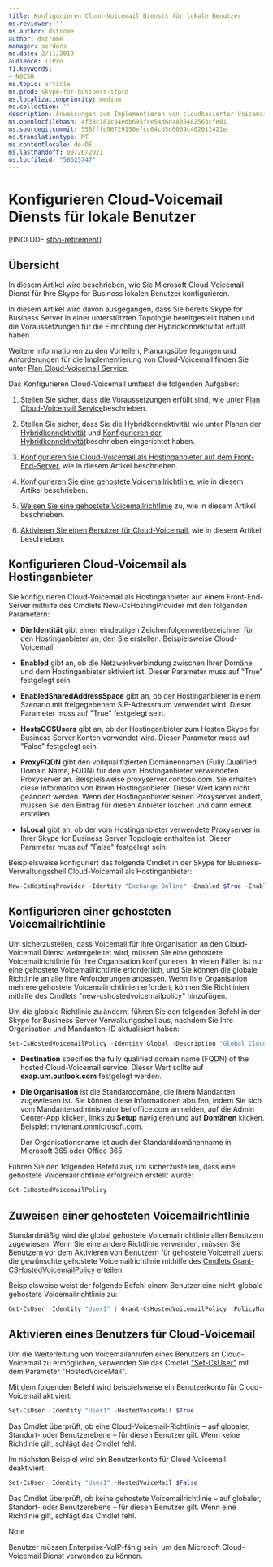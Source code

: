 ```yaml
---
title: Konfigurieren Cloud-Voicemail Diensts für lokale Benutzer
ms.reviewer: ''
ms.author: dstrome
author: dstrome
manager: serdars
ms.date: 2/11/2019
audience: ITPro
f1.keywords:
- NOCSH
ms.topic: article
ms.prod: skype-for-business-itpro
ms.localizationpriority: medium
ms.collection: ''
description: Anweisungen zum Implementieren von cloudbasierter Voicemail für Benutzer, die auf Skype for Business Server verwaltet werden.
ms.openlocfilehash: 4f38c181c84edb695fce54d6da805482563cfe01
ms.sourcegitcommit: 556fffc96729150efcc04cd5d6069c402012421e
ms.translationtype: MT
ms.contentlocale: de-DE
ms.lasthandoff: 08/26/2021
ms.locfileid: "58625747"
---
```

# <a name="configure-cloud-voicemail-service-for-on-premises-users"></a>Konfigurieren Cloud-Voicemail Diensts für lokale Benutzer

[!INCLUDE [sfbo-retirement](../../Hub/includes/sfbo-retirement.md)]


## <a name="overview"></a>Übersicht 
In diesem Artikel wird beschrieben, wie Sie Microsoft Cloud-Voicemail Dienst für Ihre Skype for Business lokalen Benutzer konfigurieren.  

In diesem Artikel wird davon ausgegangen, dass Sie bereits Skype for Business Server in einer unterstützten Topologie bereitgestellt haben und die Voraussetzungen für die Einrichtung der Hybridkonnektivität erfüllt haben.

Weitere Informationen zu den Vorteilen, Planungsüberlegungen und Anforderungen für die Implementierung von Cloud-Voicemail finden Sie unter [Plan Cloud-Voicemail Service.](plan-cloud-voicemail.md)




Das Konfigurieren Cloud-Voicemail umfasst die folgenden Aufgaben:

1.  Stellen Sie sicher, dass die Voraussetzungen erfüllt sind, wie unter [Plan Cloud-Voicemail Service](plan-cloud-voicemail.md)beschrieben.

2.  Stellen Sie sicher, dass Sie die Hybridkonnektivität wie unter Planen der [Hybridkonnektivität](plan-hybrid-connectivity.md) und [Konfigurieren der Hybridkonnektivität](configure-hybrid-connectivity.md)beschrieben eingerichtet haben. 

3.  [Konfigurieren Sie Cloud-Voicemail als Hostinganbieter auf dem Front-End-Server,](#configure-cloud-voicemail-as-the-hosting-provider) wie in diesem Artikel beschrieben.

4.  [Konfigurieren Sie eine gehostete Voicemailrichtlinie,](#configure-a-hosted-voicemail-policy) wie in diesem Artikel beschrieben.

5.  [Weisen Sie eine gehostete Voicemailrichtlinie](#assign-a-hosted-voicemail-policy) zu, wie in diesem Artikel beschrieben.

6.  [Aktivieren Sie einen Benutzer für Cloud-Voicemail,](#enable-a-user-for-cloud-voicemail) wie in diesem Artikel beschrieben.


## <a name="configure-cloud-voicemail-as-the-hosting-provider"></a>Konfigurieren Cloud-Voicemail als Hostinganbieter 

Sie konfigurieren Cloud-Voicemail als Hostinganbieter auf einem Front-End-Server mithilfe des Cmdlets New-CsHostingProvider mit den folgenden Parametern:

- **Die Identität** gibt einen eindeutigen Zeichenfolgenwertbezeichner für den Hostinganbieter an, den Sie erstellen. Beispielsweise Cloud-Voicemail. 

- **Enabled** gibt an, ob die Netzwerkverbindung zwischen Ihrer Domäne und dem Hostinganbieter aktiviert ist. Dieser Parameter muss auf "True" festgelegt sein.

- **EnabledSharedAddressSpace** gibt an, ob der Hostinganbieter in einem Szenario mit freigegebenem SIP-Adressraum verwendet wird. Dieser Parameter muss auf "True" festgelegt sein.

- **HostsOCSUsers** gibt an, ob der Hostinganbieter zum Hosten Skype for Business Server Konten verwendet wird. Dieser Parameter muss auf "False" festgelegt sein.

- **ProxyFQDN** gibt den vollqualifizierten Domänennamen (Fully Qualified Domain Name, FQDN) für den vom Hostinganbieter verwendeten Proxyserver an. Beispielsweise proxyserver.contoso.com. Sie erhalten diese Information von Ihrem Hostinganbieter. Dieser Wert kann nicht geändert werden. Wenn der Hostinganbieter seinen Proxyserver ändert, müssen Sie den Eintrag für diesen Anbieter löschen und dann erneut erstellen.

- **IsLocal** gibt an, ob der vom Hostinganbieter verwendete Proxyserver in Ihrer Skype for Business Server Topologie enthalten ist. Dieser Parameter muss auf "False" festgelegt sein.

Beispielsweise konfiguriert das folgende Cmdlet in der Skype for Business-Verwaltungsshell Cloud-Voicemail als Hostinganbieter:


```PowerShell
New-CsHostingProvider -Identity "Exchange Online" -Enabled $True -EnabledSharedAddressSpace $True -HostsOCSUsers $False -ProxyFqdn "exap.um.outlook.com" -IsLocal $False -VerificationLevel UseSourceVerification
```

## <a name="configure-a-hosted-voicemail-policy"></a>Konfigurieren einer gehosteten Voicemailrichtlinie

Um sicherzustellen, dass Voicemail für Ihre Organisation an den Cloud-Voicemail Dienst weitergeleitet wird, müssen Sie eine gehostete Voicemailrichtlinie für Ihre Organisation konfigurieren. In vielen Fällen ist nur eine gehostete Voicemailrichtlinie erforderlich, und Sie können die globale Richtlinie an alle Ihre Anforderungen anpassen. Wenn Ihre Organisation mehrere gehostete Voicemailrichtlinien erfordert, können Sie Richtlinien mithilfe des Cmdlets "new-cshostedvoicemailpolicy" hinzufügen.

Um die globale Richtlinie zu ändern, führen Sie den folgenden Befehl in der Skype for Business Server Verwaltungsshell aus, nachdem Sie Ihre Organisation und Mandanten-ID aktualisiert haben:

```PowerShell
Set-CsHostedVoicemailPolicy -Identity Global -Description "Global Cloud Voicemail Policy" -Destination exap.um.outlook.com -Organization YourDefaultDomain.onmicrosoft.com
```

- **Destination** specifies the fully qualified domain name (FQDN) of the hosted Cloud-Voicemail service. Dieser Wert sollte auf **exap.um.outlook.com** festgelegt werden.

- **Die Organisation** ist die Standarddomäne, die Ihrem Mandanten zugewiesen ist. Sie können diese Informationen abrufen, indem Sie sich vom Mandantenadministrator bei office.com anmelden, auf die Admin Center-App klicken, links zu **Setup** navigieren und auf **Domänen** klicken. Beispiel: mytenant.onmicrosoft.com.

    Der Organisationsname ist auch der Standarddomänenname in Microsoft 365 oder Office 365.

Führen Sie den folgenden Befehl aus, um sicherzustellen, dass eine gehostete Voicemailrichtlinie erfolgreich erstellt wurde:

```PowerShell
Get-CsHostedVoicemailPolicy
```

## <a name="assign-a-hosted-voicemail-policy"></a>Zuweisen einer gehosteten Voicemailrichtlinie

Standardmäßig wird die global gehostete Voicemailrichtlinie allen Benutzern zugewiesen. Wenn Sie eine andere Richtlinie verwenden, müssen Sie Benutzern vor dem Aktivieren von Benutzern für gehostete Voicemail zuerst die gewünschte gehostete Voicemailrichtlinie mithilfe des [Cmdlets Grant-CSHostedVoicemailPolicy](/powershell/module/skype/grant-cshostedvoicemailpolicy?view=skype-ps) erteilen.

Beispielsweise weist der folgende Befehl einem Benutzer eine nicht-globale gehostete Voicemailrichtlinie zu:


```PowerShell
Get-CsUser -Identity "User1" | Grant-CsHostedVoicemailPolicy -PolicyName "Tag:CloudVoiceMailUsers" 
```

## <a name="enable-a-user-for-cloud-voicemail"></a>Aktivieren eines Benutzers für Cloud-Voicemail

Um die Weiterleitung von Voicemailanrufen eines Benutzers an Cloud-Voicemail zu ermöglichen, verwenden Sie das Cmdlet ["Set-CsUser"](/powershell/module/skype/set-csuser?view=skype-ps) mit dem Parameter "HostedVoiceMail". 

Mit dem folgenden Befehl wird beispielsweise ein Benutzerkonto für Cloud-Voicemail aktiviert: 

```powershell
Set-CsUser -Identity "User1" -HostedVoiceMail $True
```

Das Cmdlet überprüft, ob eine Cloud-Voicemail-Richtlinie – auf globaler, Standort- oder Benutzerebene – für diesen Benutzer gilt. Wenn keine Richtlinie gilt, schlägt das Cmdlet fehl.  

Im nächsten Beispiel wird ein Benutzerkonto für Cloud-Voicemail deaktiviert:

```powershell
Set-CsUser -Identity "User1" -HostedVoiceMail $False
```

Das Cmdlet überprüft, ob keine gehostete Voicemailrichtlinie – auf globaler, Standort- oder Benutzerebene – für diesen Benutzer gilt. Wenn eine Richtlinie gilt, schlägt das Cmdlet fehl.

> [!NOTE]
>  Benutzer müssen Enterprise-VoIP-fähig sein, um den Microsoft Cloud-Voicemail Dienst verwenden zu können.